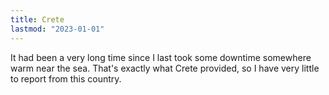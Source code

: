 ```yaml
---
title: Crete
lastmod: "2023-01-01"
---
```


It had been a very long time since I last took some downtime somewhere warm near the sea. That's exactly what Crete provided, so I have very little to report from this country.

